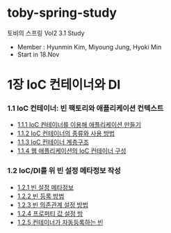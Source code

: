 # toby-spring-study
토비의 스프링 Vol2 3.1 Study
- Member : Hyunmin Kim, Miyoung Jung, Hyoki Min
- Start in 18.Nov

# 1장 IoC 컨테이너와 DI
### 1.1 IoC 컨테이너: 빈 팩토리와 애플리케이션 컨텍스트
- [1.1.1 IoC 컨테이너를 이용해 애플리케이션 만들기](https://github.com/hmkim829/toby-spring-study/blob/main/wiki/ch1/part1/section1/1.1.1.md)
- [1.1.2 IoC 컨테이너의 종류와 사용 방법](https://github.com/hmkim829/toby-spring-study/blob/main/wiki/ch1/part1/section1/1.1.2.md)
- [1.1.3 IoC 컨테이너 계층구조](https://github.com/hmkim829/toby-spring-study/blob/main/wiki/ch1/part1/section1/1.1.3.md)
- [1.1.4 웹 애플리케이션의 IoC 컨테이너 구성](https://github.com/hmkim829/toby-spring-study/blob/main/wiki/ch1/part1/section1/1.1.4.md)

### 1.2 IoC/DI를 위 빈 설정 메타정보 작성
- [1.2.1 빈 설정 메타정보]()
- [1.2.2 빈 등록 방법]()
- [1.2.3 빈 의존관계 설정 방법]()
- [1.2.4 프로퍼티 값 설정 방]()
- [1.2.5 컨테이너가 자동등록하는 빈]()

